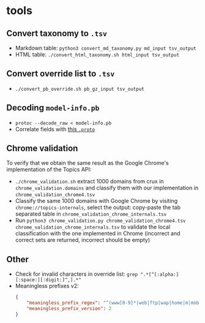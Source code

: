 # tools

## Convert taxonomy to `.tsv`
- Markdown table: `python3 convert_md_taxonomy.py md_input tsv_output`
- HTML table: `./convert_html_taxonomy.sh html_input tsv_output`

## Convert override list to `.tsv`
- `./convert_pb_override.sh pb_gz_input tsv_output`

## Decoding `model-info.pb`
- `protoc --decode_raw < model-info.pb`
- Correlate fields with [this
  `.proto`](https://source.chromium.org/chromium/chromium/src/+/main:components/optimization_guide/proto/page_topics_model_metadata.proto)

## Chrome validation
To verify that we obtain the same result as the Google Chrome's implementation
of the Topics API:
- `./chrome_validation.sh` extract 1000 domains from crux in
  `chrome_validation.domains` and classify them with
  our implementation in `chrome_validation_chrome4.tsv`
- Classify the same 1000 domains with Google Chrome by visiting
  `chrome://topics-internals`, select the output: copy-paste the tab separated
  table in `chrome_validation_chrome_internals.tsv`
- Run `python3 chrome_validation.py chrome_validation_chrome4.tsv
  chrome_validation_chrome_internals.tsv` to validate the local classification
  with the one implemented in Chrome (incorrect and correct sets are returned,
  incorrect should be empty)


## Other
- Check for invalid characters in override list: `grep
  ".*[^[:alpha:][:space:][:digit:]^,].*"`
- Meaningless prefixes v2:
  ```json
  {
      "meaningless_prefix_regex": "^(www[0-9]*|web|ftp|wap|home|m|mobile|amp|w)\\.",
      "meaningless_prefix_version": 2
  }
  ```
